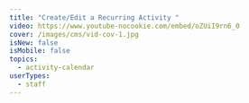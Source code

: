 ```yaml
---
title: "Create/Edit a Recurring Activity "
video: https://www.youtube-nocookie.com/embed/oZUiI9rn6_0
cover: /images/cms/vid-cov-1.jpg
isNew: false
isMobile: false
topics:
  - activity-calendar
userTypes:
  - staff
---
```

